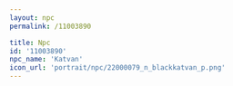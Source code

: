 ```yaml
---
layout: npc
permalink: /11003890

title: Npc
id: '11003890'
npc_name: 'Katvan'
icon_url: 'portrait/npc/22000079_n_blackkatvan_p.png'
---
```

